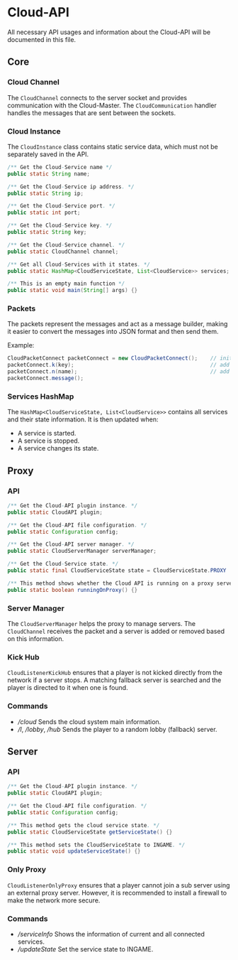 # Cloud-API
All necessary API usages and information about the Cloud-API will be documented in this file.

## Core
### Cloud Channel
The `CloudChannel` connects to the server socket and provides communication with the Cloud-Master. 
The `CloudCommunication` handler handles the messages that are sent between the sockets.

### Cloud Instance
The `CloudInstance` class contains static service data, which must not be separately saved in the API.
```java
/** Get the Cloud-Service name */
public static String name;

/** Get the Cloud-Service ip address. */
public static String ip;

/** Get the Cloud-Service port. */
public static int port;

/** Get the Cloud-Service key. */
public static String key;

/** Get the Cloud-Service channel. */
public static CloudChannel channel;

/** Get all Cloud-Services with it states. */
public static HashMap<CloudServiceState, List<CloudService>> services;

/** This is an empty main function */
public static void main(String[] args) {}
```

### Packets
The packets represent the messages and act as a message builder, making it easier to convert the 
messages into JSON format and then send them.

Example:
```java
CloudPacketConnect packetConnect = new CloudPacketConnect();    // initialise
packetConnect.k(key);                                           // add key
packetConnect.n(name);                                          // add name
packetConnect.message();
```

### Services HashMap
The `HashMap<CloudServiceState, List<CloudService>>` contains all services and their state information. It is then updated when:
- A service is started.
- A service is stopped.
- A service changes its state.

## Proxy
### API
```java
/** Get the Cloud-API plugin instance. */
public static CloudAPI plugin;

/** Get the Cloud-API file configuration. */
public static Configuration config;

/** Get the Cloud-API server manager. */
public static CloudServerManager serverManager;

/** Get the Cloud-Service state. */
public static final CloudServiceState state = CloudServiceState.PROXY

/** This method shows whether the Cloud API is running on a proxy server. */
public static boolean runningOnProxy() {}
```

### Server Manager
The `CloudServerManager` helps the proxy to manage servers. The `CloudChannel` receives the packet and a 
server is added or removed based on this information.

### Kick Hub
`CloudListenerKickHub` ensures that a player is not kicked directly from the network if a server stops.
A matching fallback server is searched and the player is directed to it when one is found.

### Commands
- _/cloud_ Sends the cloud system main information.
- _/l_, _/lobby_, _/hub_ Sends the player to a random lobby (fallback) server.

## Server
### API
```java
/** Get the Cloud-API plugin instance. */
public static CloudAPI plugin;

/** Get the Cloud-API file configuration. */
public static Configuration config;

/** This method gets the cloud service state. */
public static CloudServiceState getServiceState() {}

/** This method sets the CloudServiceState to INGAME. */
public static void updateServiceState() {}
```

### Only Proxy
`CloudListenerOnlyProxy` ensures that a player cannot join a sub server using an external proxy server. 
However, it is recommended to install a firewall to make the network more secure.

### Commands
- _/serviceInfo_ Shows the information of current and all connected services.
- _/updateState_ Set the service state to INGAME.
